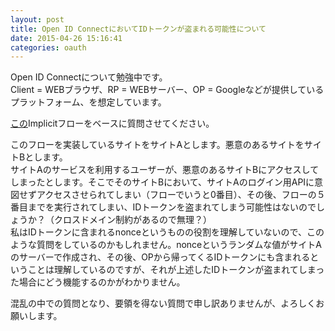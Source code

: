 ```yaml
---
layout: post
title: Open ID ConnectにおいてIDトークンが盗まれる可能性について
date: 2015-04-26 15:16:41
categories: oauth
---
```

<!-- {% raw %} -->
<p>Open ID Connectについて勉強中です。<br>
Client = WEBブラウザ、RP = WEBサーバー、OP = Googleなどが提供しているプラットフォーム、を想定しています。</p>

<p><a href="http://image.slidesharecdn.com/openidconnectintroseptember2013-131010025559-phpapp02/95/openid-connect-20139-8-638.jpg?cb=1381391826" rel="nofollow">この</a>Implicitフローをベースに質問させてください。</p>

<p>このフローを実装しているサイトをサイトAとします。悪意のあるサイトをサイトBとします。<br>
サイトAのサービスを利用するユーザーが、悪意のあるサイトBにアクセスしてしまったとします。そこでそのサイトBにおいて、サイトAのログイン用APIに意図せずアクセスさせられてしまい（フローでいうと0番目）、その後、フローの５番目までを実行されてしまい、IDトークンを盗まれてしまう可能性はないのでしょうか？（クロスドメイン制約があるので無理？）<br>
私はIDトークンに含まれるnonceというものの役割を理解していないので、このような質問をしているのかもしれません。nonceというランダムな値がサイトAのサーバーで作成され、その後、OPから帰ってくるIDトークンにも含まれるということは理解しているのですが、それが上述したIDトークンが盗まれてしまった場合にどう機能するのかがわかりません。</p>

<p>混乱の中での質問となり、要領を得ない質問で申し訳ありませんが、よろしくお願いします。</p>
<!-- {% endraw %} -->
